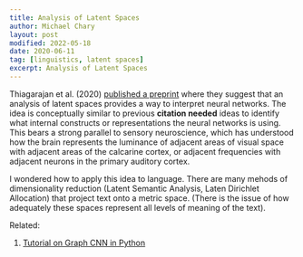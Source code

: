 ```yaml
---
title: Analysis of Latent Spaces
author: Michael Chary
layout: post
modified: 2022-05-18
date: 2020-06-11
tag: [linguistics, latent spaces] 
excerpt: Analysis of Latent Spaces
---
```


Thiagarajan et al. (2020) [published a preprint](https://arxiv.org/pdf/2004.14480.pdf) where they suggest that an analysis of latent spaces provides a way to interpret neural networks. The idea is conceptually similar to previous **citation needed** ideas to identify what internal constructs or representations the neural networks is using. This bears a strong parallel to sensory neuroscience, which has understood how the brain represents the luminance of adjacent areas of visual space with adjacent areas of the calcarine cortex, or adjacent frequencies with adjacent neurons in the primary auditory cortex. 

I wondered how to apply this idea to language. There are many mehods of dimensionality reduction (Latent Semantic Analysis, Laten Dirichlet Allocation) that project text onto a metric space. (There is the issue of how adequately these spaces represent all levels of meaning of the text). 

Related: 
1. [Tutorial on Graph CNN in Python](https://antonsruberts.github.io/graph/gcn/)